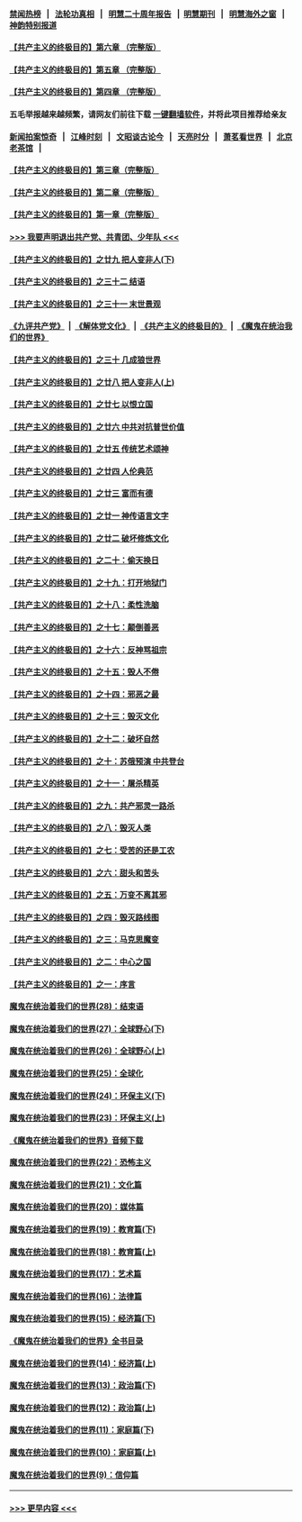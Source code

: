 #### [禁闻热榜](热点新闻.md?=0)  &nbsp;&nbsp;|&nbsp;&nbsp; [法轮功真相](https://github.com/gfw-breaker/truth/blob/master/README.md?=0) &nbsp;&nbsp;|&nbsp;&nbsp; [明慧二十周年报告](https://github.com/gfw-breaker/mh-reports/blob/master/README.md?=0) &nbsp;&nbsp;|&nbsp;&nbsp;[明慧期刊](https://github.com/gfw-breaker/mh-qikan) &nbsp;&nbsp;|&nbsp;&nbsp; [明慧海外之窗](https://github.com/gfw-breaker/mh-news/blob/master/README.md?=0) &nbsp;&nbsp;|&nbsp;&nbsp; [神韵特别报道](https://github.com/gfw-breaker/mh-news/blob/master/shenyun.md?=0)
#### [【共产主义的终极目的】第六章 （完整版）](../pages/nsc422/n11428913.md?t=02271802) 
#### [【共产主义的终极目的】第五章 （完整版）](../pages/nsc422/n11428912.md?t=02271802) 
#### [【共产主义的终极目的】第四章 （完整版）](../pages/nsc422/n11428907.md?t=02271802) 
#### 五毛举报越来越频繁，请网友们前往下载 [一键翻墙软件](https://github.com/gfw-breaker/ssr-accounts)，并将此项目推荐给亲友
#### [新闻拍案惊奇](https://github.com/gfw-breaker/banned-news/blob/master/pages/link4.md) &nbsp;&nbsp;|&nbsp;&nbsp; [江峰时刻](https://github.com/gfw-breaker/banned-news/blob/master/pages/link4.md) &nbsp;&nbsp;|&nbsp;&nbsp; [文昭谈古论今](https://github.com/gfw-breaker/banned-news/blob/master/pages/link4.md) &nbsp;&nbsp;|&nbsp;&nbsp; [天亮时分](https://github.com/gfw-breaker/banned-news/blob/master/pages/link4.md) &nbsp;&nbsp;|&nbsp;&nbsp; [萧茗看世界](https://github.com/gfw-breaker/banned-news/blob/master/pages/link4.md) &nbsp;&nbsp;|&nbsp;&nbsp; [北京老茶馆](https://github.com/gfw-breaker/banned-news/blob/master/pages/link4.md) &nbsp;&nbsp;|&nbsp;&nbsp; 
#### [【共产主义的终极目的】第三章（完整版）](../pages/nsc422/n11428848.md?t=02271802) 
#### [【共产主义的终极目的】第二章（完整版）](../pages/nsc422/n11428831.md?t=02271802) 
#### [【共产主义的终极目的】第一章（完整版）](../pages/nsc422/n11417651.md?t=02271802) 
#### [>>> 我要声明退出共产党、共青团、少年队 <<<](https://github.com/begood0513/goodnews/blob/master/quit/letter.md) 
#### [【共产主义的终极目的】之廿九 把人变非人(下)](../pages/nsc422/n11344140.md?t=02271802) 
#### [【共产主义的终极目的】之三十二 结语](../pages/nsc422/n11360535.md?t=02271802) 
#### [【共产主义的终极目的】之三十一 末世景观](../pages/nsc422/n11351129.md?t=02271802) 
#### [《九评共产党》](https://github.com/begood0513/9ping.md/blob/master/README.md) &nbsp;|&nbsp; [《解体党文化》](../../../../jtdwh.md/blob/master/README.md)  &nbsp;|&nbsp; [《共产主义的终极目的》](../../../../gczydzjmd.md/blob/master/README.md) &nbsp;|&nbsp; [《魔鬼在统治我们的世界》](../../../../mgztzwmdsj.md/blob/master/README.md) 
#### [【共产主义的终极目的】之三十 几成狼世界](../pages/nsc422/n11348280.md?t=02271802) 
#### [【共产主义的终极目的】之廿八 把人变非人(上)](../pages/nsc422/n11340492.md?t=02271802) 
#### [【共产主义的终极目的】之廿七 以恨立国](../pages/nsc422/n11336944.md?t=02271802) 
#### [【共产主义的终极目的】之廿六 中共对抗普世价值](../pages/nsc422/n11324785.md?t=02271802) 
#### [【共产主义的终极目的】之廿五 传统艺术颂神](../pages/nsc422/n11296396.md?t=02271802) 
#### [【共产主义的终极目的】之廿四 人伦典范](../pages/nsc422/n11296397.md?t=02271802) 
#### [【共产主义的终极目的】之廿三 富而有德](../pages/nsc422/n11283598.md?t=02271802) 
#### [【共产主义的终极目的】之廿一 神传语言文字](../pages/nsc422/n11263265.md?t=02271802) 
#### [【共产主义的终极目的】之廿二 破坏修炼文化](../pages/nsc422/n11245728.md?t=02271802) 
#### [【共产主义的终极目的】之二十：偷天换日](../pages/nsc422/n11238846.md?t=02271802) 
#### [【共产主义的终极目的】之十九：打开地狱门](../pages/nsc422/n11206376.md?t=02271802) 
#### [【共产主义的终极目的】之十八：柔性洗脑](../pages/nsc422/n11199994.md?t=02271802) 
#### [【共产主义的终极目的】之十七：颠倒善恶](../pages/nsc422/n11179782.md?t=02271802) 
#### [【共产主义的终极目的】之十六：反神骂祖宗](../pages/nsc422/n11166798.md?t=02271802) 
#### [【共产主义的终极目的】之十五：毁人不倦](../pages/nsc422/n11166792.md?t=02271802) 
#### [【共产主义的终极目的】之十四：邪恶之最](../pages/nsc422/n11150249.md?t=02271802) 
#### [【共产主义的终极目的】之十三：毁灭文化](../pages/nsc422/n11135227.md?t=02271802) 
#### [【共产主义的终极目的】之十二：破坏自然](../pages/nsc422/n11135214.md?t=02271802) 
#### [【共产主义的终极目的】之十：苏俄预演 中共登台](../pages/nsc422/n11118424.md?t=02271802) 
#### [【共产主义的终极目的】之十一：屠杀精英](../pages/nsc422/n11118442.md?t=02271802) 
#### [【共产主义的终极目的】之九：共产邪灵一路杀](../pages/nsc422/n11114139.md?t=02271802) 
#### [【共产主义的终极目的】之八：毁灭人类](../pages/nsc422/n11108503.md?t=02271802) 
#### [【共产主义的终极目的】之七：受苦的还是工农](../pages/nsc422/n11101809.md?t=02271802) 
#### [【共产主义的终极目的】之六：甜头和苦头](../pages/nsc422/n11096971.md?t=02271802) 
#### [【共产主义的终极目的】之五：万变不离其邪](../pages/nsc422/n11091285.md?t=02271802) 
#### [【共产主义的终极目的】之四：毁灭路线图](../pages/nsc422/n11086284.md?t=02271802) 
#### [【共产主义的终极目的】之三：马克思魔变](../pages/nsc422/n11061941.md?t=02271802) 
#### [【共产主义的终极目的】之二：中心之国](../pages/nsc422/n11047728.md?t=02271802) 
#### [【共产主义的终极目的】之一：序言](../pages/nsc422/n11086077.md?t=02271802) 
#### [魔鬼在统治着我们的世界(28)：结束语](../pages/nsc422/n10936246.md?t=02271802) 
#### [魔鬼在统治着我们的世界(27)：全球野心(下)](../pages/nsc422/n10928319.md?t=02271802) 
#### [魔鬼在统治着我们的世界(26)：全球野心(上)](../pages/nsc422/n10900318.md?t=02271802) 
#### [魔鬼在统治着我们的世界(25)：全球化](../pages/nsc422/n10788205.md?t=02271802) 
#### [魔鬼在统治着我们的世界(24)：环保主义(下)](../pages/nsc422/n10695307.md?t=02271802) 
#### [魔鬼在统治着我们的世界(23)：环保主义(上)](../pages/nsc422/n10688613.md?t=02271802) 
#### [《魔鬼在统治着我们的世界》音频下载](../pages/nsc422/n10635553.md?t=02271802) 
#### [魔鬼在统治着我们的世界(22)：恐怖主义](../pages/nsc422/n10614727.md?t=02271802) 
#### [魔鬼在统治着我们的世界(21)：文化篇](../pages/nsc422/n10597706.md?t=02271802) 
#### [魔鬼在统治着我们的世界(20)：媒体篇](../pages/nsc422/n10586579.md?t=02271802) 
#### [魔鬼在统治着我们的世界(19)：教育篇(下)](../pages/nsc422/n10564808.md?t=02271802) 
#### [魔鬼在统治着我们的世界(18)：教育篇(上)](../pages/nsc422/n10526970.md?t=02271802) 
#### [魔鬼在统治着我们的世界(17)：艺术篇](../pages/nsc422/n10499093.md?t=02271802) 
#### [魔鬼在统治着我们的世界(16)：法律篇](../pages/nsc422/n10485969.md?t=02271802) 
#### [魔鬼在统治着我们的世界(15)：经济篇(下)](../pages/nsc422/n10469975.md?t=02271802) 
#### [《魔鬼在统治着我们的世界》全书目录](../pages/nsc422/n10464261.md?t=02271802) 
#### [魔鬼在统治着我们的世界(14)：经济篇(上)](../pages/nsc422/n10457370.md?t=02271802) 
#### [魔鬼在统治着我们的世界(13)：政治篇(下)](../pages/nsc422/n10448270.md?t=02271802) 
#### [魔鬼在统治着我们的世界(12)：政治篇(上)](../pages/nsc422/n10444576.md?t=02271802) 
#### [魔鬼在统治着我们的世界(11)：家庭篇(下)](../pages/nsc422/n10440961.md?t=02271802) 
#### [魔鬼在统治着我们的世界(10)：家庭篇(上)](../pages/nsc422/n10435448.md?t=02271802) 
#### [魔鬼在统治着我们的世界(9)：信仰篇](../pages/nsc422/n10432159.md?t=02271802) 

----
#### [ >>> 更早内容 <<< ](../indexes/nsc422-earlier.md)
